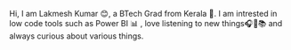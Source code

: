 Hi, I am Lakmesh Kumar 😊, a BTech Grad from Kerala 💚. I am intrested in low code tools such as Power BI 📊 , love listening to new things🎧🎥📚 and always curious about various things.

<!---
Lakmeshkumar/Lakmeshkumar is a ✨ special ✨ repository because its `README.md` (this file) appears on your GitHub profile.
You can click the Preview link to take a look at your changes.
--->
